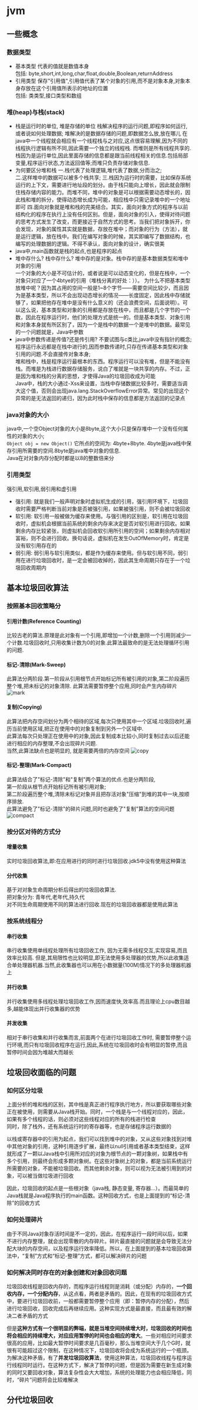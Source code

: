 # jvm

## 一些概念

### 数据类型
- 基本类型
  代表的值就是数值本身  
  包括: byte,short,int,long,char,float,double,Boolean,returnAddress
- 引用类型
  保存"引用值",引用值代表了某个对象的引用,而不是对象本身,对象本身存放在这个引用值所表示的地址的位置  
  包括: 类类型,接口类型和数组

### 堆(heap)与栈(stack)
- 栈是运行时的单位, 堆是存储的单位
  栈解决程序的运行问题,即程序如何运行,或者说如何处理数据; 堆解决的是数据存储的问题,即数据怎么放,放在哪儿
  在java中一个线程就会相应有一个线程栈与之对应,这点很容易理解,因为不同的线程执行逻辑有所不同,因此需要一个独立的线程栈.
  而堆则是所有线程共享的.
  栈因为是运行单位,因此里面存储的信息都是跟当前线程相关的信息.包括局部变量,程序运行状态,方法返回值等;而堆只负责存储对象信息.
- 为何要区分堆和栈
  一.栈代表了处理逻辑,堆代表了数据,分而治之;  
  二.这样堆中的数据可以被多个栈共享;
  三.栈因为运行时的需要，比如保存系统运行的上下文，需要进行地址段的划分。由于栈只能向上增长，因此就会限制住栈存储内容的能力。而堆不同，堆中的对象是可以根据需要动态增长的，因此栈和堆的拆分，使得动态增长成为可能，相应栈中只需记录堆中的一个地址即可
  四.面向对象就是堆和栈的完美结合。其实，面向对象方式的程序与以前结构化的程序在执行上没有任何区别。但是，面向对象的引入，使得对待问题的思考方式发生了改变，而更接近于自然方式的思考。当我们把对象拆开，你会发现，对象的属性其实就是数据，存放在堆中；而对象的行为（方法），就是运行逻辑，放在栈中。我们在编写对象的时候，其实即编写了数据结构，也编写的处理数据的逻辑。不得不承认，面向对象的设计，确实很美
- java中,main函数就是栈的起点,也是程序的起点
- 堆中存什么? 栈中存什么?
  堆中存的是对象。栈中存的是基本数据类型和堆中对象的引用  
  一个对象的大小是不可估计的，或者说是可以动态变化的，但是在栈中，一个对象只对应了一个4btye的引用（堆栈分离的好处：））。
  为什么不把基本类型放堆中呢？因为其占用的空间一般是1~8个字节——需要空间比较少，而且因为是基本类型，所以不会出现动态增长的情况——长度固定，因此栈中存储就够了，如果把他存在堆中是没有什么意义的（还会浪费空间，后面说明）。可以这么说，基本类型和对象的引用都是存放在栈中，而且都是几个字节的一个数，因此在程序运行时，他们的处理方式是统一的。但是基本类型、对象引用和对象本身就有所区别了，因为一个是栈中的数据一个是堆中的数据。最常见的一个问题就是，Java中参数
- java中参数传递是传值?还是传引用?
  不要试图与c类比,java中没有指针的概念;  
  程序运行永远都是在栈中进行的,因而参数传递时,只存在传递基本类型和对象引用的问题.不会直接传对象本身;  
  堆和栈中，栈是程序运行最根本的东西。程序运行可以没有堆，但是不能没有栈。而堆是为栈进行数据存储服务，说白了堆就是一块共享的内存。不过，正是因为堆和栈的分离的思想，才使得Java的垃圾回收成为可能  
  Java中，栈的大小通过-Xss来设置，当栈中存储数据比较多时，需要适当调大这个值，否则会出现java.lang.StackOverflowError异常。常见的出现这个异常的是无法返回的递归，因为此时栈中保存的信息都是方法返回的记录点

### java对象的大小 
java中,一个空Object对象的大小是8byte,这个大小只是保存堆中一个没有任何属性的对象的大小;  
`Object obj = new Object()` 它所点的空间为: 4byte+8byte. 4byte是java栈中保存引用所需要的空间.8byte是java堆中对象的信息.  
Java在对对象内存分配时都是以8的整数倍来分

### 引用类型
强引用,软引用,弱引用和虚引用  
- 强引用: 就是我们一般声明对象时虚拟机生成的引用，强引用环境下，垃圾回收时需要严格判断当前对象是否被强引用，如果被强引用，则不会被垃圾回收
- 软引用: 软引用一般被做为缓存来使用。与强引用的区别是，软引用在垃圾回收时，虚拟机会根据当前系统的剩余内存来决定是否对软引用进行回收。如果剩余内存比较紧张，则虚拟机会回收软引用所引用的空间；如果剩余内存相对富裕，则不会进行回收。换句话说，虚拟机在发生OutOfMemory时，肯定是没有软引用存在的
- 弱引用: 弱引用与软引用类似，都是作为缓存来使用。但与软引用不同，弱引用在进行垃圾回收时，是一定会被回收掉的，因此其生命周期只存在于一个垃圾回收周期内

## 基本垃圾回收算法

### 按照基本回收策略分
#### 引用计数(Reference Counting)
比较古老的算法.原理是此对象有一个引用,即增加一个计数,删除一个引用则减少一个计数.垃圾回收时,只用收集计数为0的对象.此算法最致命的是无法处理循环引用的问题.
#### 标记-清除(Mark-Sweep)
此算法分两阶段.第一阶段从引用根节点开始标记所有被引用的对象,第二阶段遍历整个堆,把未标记的对象清除. 此算法需要暂停整个应用,同时会产生内存碎片
![mark](static/mark.png)
#### 复制(Copying)
此算法把内存空间划分为两个相待的区域,每次只使用其中一个区域.垃圾回收时,遍历当前使用区域,把正在使用中的对象复制到另外一个区域中.  
此算法每次只处理正在使用中的对象,因此复制成本比较小,同时复制过去以后还能进行相应的内存整理,不会出现碎片问题.  
当然,此算法缺点也是明显的, 就是需要两倍的内存空间
![copy](static/copy.png)
#### 标记-整理(Mark-Compact)
此算法结合了"标记-清除"和"复制"两个算法的优点.也是分两阶段,  
第一阶段从根节点开始标记所有被引用对象;  
第二阶段遍历整个堆,清除未标记对象并且把存活对象"压缩"到堆的其中一块,按顺序排放.  
此算法避免了"标记-清除"的碎片问题,同时也避免了"复制"算法的空间问题
![compact](static/compact.png)

### 按分区对待的方式分
#### 增量收集
实时垃圾回收算法,即:在应用进行的同时进行垃圾回收.jdk5中没有使用这种算法
#### 分代收集
基于对对象生命周期分析后得出的垃圾回收算法.  
把对象分为: 青年代,老年代,持久代  
对不同生命周期使用不同的算法进行回收.现在的垃圾回收器都是使用此算法

### 按系统线程分
#### 串行收集
串行收集使用单线程处理所有垃圾回收工作, 因为无需多线程交互,实现容易,而且效率比较高. 但是,其局限性也比较明显,即无法使用多处理器的优势,所以此收集适合单处理器机器.当然,此收集器也可以用在小数据量(100M)情况下的多处理器机器上
#### 并行收集
并行收集使用多线程处理垃圾回收工作,因而速度快,效率高.而且理论上cpu数目越多,越能体现出并行收集器的优势
#### 并发收集
相对于串行收集和并行收集而言,前面两个在进行垃圾回收工作时, 需要暂停整个运行环境,而只有垃圾回收程序在运行,因此,系统在垃圾回收时会有明显的暂停,而且暂停时间会因为堆越大而越长

## 垃圾回收面临的问题

### 如何区分垃圾
上面分析的堆和栈的区别，其中栈是真正进行程序执行地方，所以要获取哪些对象正在被使用，则需要从Java栈开始。同时，一个栈是与一个线程对应的，因此，如果有多个线程的话，则必须对这些线程对应的所有的栈进行检查  
同时，除了栈外，还有系统运行时的寄存器等，也是存储程序运行数据的  

以栈或寄存器中的引用为起点，我们可以找到堆中的对象，又从这些对象找到对堆中其他对象的引用，这种引用逐步扩展，最终以null引用或者基本类型结束，这样就形成了一颗以Java栈中引用所对应的对象为根节点的一颗对象树，如果栈中有多个引用，则最终会形成多颗对象树。在这些对象树上的对象，都是当前系统运行所需要的对象，不能被垃圾回收。而其他剩余对象，则可以视为无法被引用到的对象，可以被当做垃圾进行回收

因此，垃圾回收的起点是一些根对象（java栈, 静态变量, 寄存器...）。而最简单的Java栈就是Java程序执行的main函数。这种回收方式，也是上面提到的“标记-清除”的回收方式

### 如何处理碎片
由于不同Java对象存活时间是不一定的，因此，在程序运行一段时间以后，如果不进行内存整理，就会出现零散的内存碎片。碎片最直接的问题就是会导致无法分配大块的内存空间，以及程序运行效率降低。所以，在上面提到的基本垃圾回收算法中，“复制”方式和“标记-整理”方式，都可以解决碎片的问题

### 如何解决同时存在的对象创建和对象回收问题
垃圾回收线程是回收内存的，而程序运行线程则是消耗（或分配）内存的，**一个回收内存，一个分配内存**，从这点看，两者是矛盾的。因此，在现有的垃圾回收方式中，要进行垃圾回收前，一般都需要暂停整个应用（即：暂停内存的分配），然后进行垃圾回收，回收完成后再继续应用。这种实现方式是最直接，而且最有效的解决二者矛盾的方式

但是**这种方式有一个很明显的弊端，就是当堆空间持续增大时，垃圾回收的时间也将会相应的持续增大，对应应用暂停的时间也会相应的增大**。一些对相应时间要求很高的应用，比如最大暂停时间要求是几百毫秒，那么当堆空间大于几个G时，就很有可能超过这个限制，在这种情况下，垃圾回收将会成为系统运行的一个瓶颈。为解决这种矛盾，有了**并发垃圾回收算法**，使用这种算法，垃圾回收线程与程序运行线程同时运行。在这种方式下，解决了暂停的问题，但是因为需要在新生成对象的同时又要回收对象，算法复杂性会大大增加，系统的处理能力也会相应降低，同时，“碎片”问题将会比较难解决

## 分代垃圾回收

